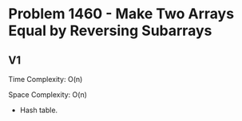 # Problem 1460 - Make Two Arrays Equal by Reversing Subarrays

## V1

Time Complexity: O(n)

Space Complexity: O(n)

- Hash table.
